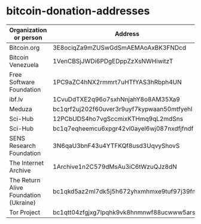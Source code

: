 # bitcoin-donation-addresses

| Organization or person | Address | Source |
| --- | --- | --- |
| Bitcoin.org | 3E8ociqZa9mZUSwGdSmAEMAoAxBK3FNDcd | https://bitcoin.org/en/ |
| Bitcoin Venezuela | 1VenCBSjJWDi6PDgEDppZzXsNWHiwitzT | https://www.bitcoinvenezuela.com/ |
| Free Software Foundation | 1PC9aZC4hNX2rmmrt7uHTfYAS3hRbph4UN | https://www.fsf.org/about/ways-to-donate/ |
| ibf.lv | 1CvuDdTXE2q96o7sxhNnjahY8o8AM35Xa9 | https://www.ibf.lv/atbalsts/ |
| Meduza | bc1qrf2uj202f60uver3r9uyf7kypwaan50mtfyehl | https://support.meduza.io/en |
| Sci-Hub | 12PCbUDS4ho7vgSccmixKTHmq9qL2mdSns | https://sci-hub.se/donate |
| Sci-Hub | bc1q7eqheemcu6xpgr42vl0ayel6wj087nxdfjfndf | https://sci-hub.se/donate |
| SENS Research Foundation | 3N6qaU3bnF43u4YTFKQf8usd3UqvyShovS | https://www.sens.org/donate |
| The Internet Archive | 1Archive1n2C579dMsAu3iC6tWzuQJz8dN | https://archive.org/donate/bitcoin.php |
| The Return Alive Foundation (Ukraine) | bc1qkd5az2ml7dk5j5h672yhxmhmxe9tuf97j39fm6 | https://savelife.in.ua/en/donate/ |
| Tor Project | bc1qtt04zfgjxg7lpqhk9vk8hnmnwf88ucwww5arsd | https://donate.torproject.org/cryptocurrency |
